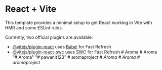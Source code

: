 # React + Vite

This template provides a minimal setup to get React working in Vite with HMR and some ESLint rules.

Currently, two official plugins are available:

- [@vitejs/plugin-react](https://github.com/vitejs/vite-plugin-react/blob/main/packages/plugin-react/README.md) uses [Babel](https://babeljs.io/) for Fast Refresh
- [@vitejs/plugin-react-swc](https://github.com/vitejs/vite-plugin-react-swc) uses [SWC](https://swc.rs/) for Fast Refresh
#   A r o m a  
 #   A r o m a  
 "# Aroma" 
"# pawanit123" 
#   a r o m a _ p r o j e c t  
 #   A r o m a  
 #   A r o m a  
 #   a r o m a _ p r o j e c t  
 